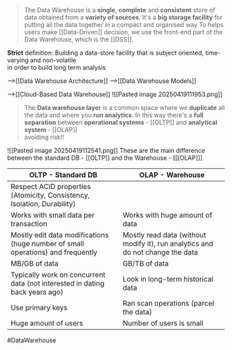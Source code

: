 >The Data Warehouse is a **single**, **complete** and **consistent** store of data obtained from a **variety of sources**.
>It's a **big storage facility** for putting all the data together in a compact and organised way
>To helps users make [[Data-Driven]] decision, we use the front-end part of the Data Warehouse, which is the [[DSS]].

**Strict** definition:
 Building a data-store facility that is subject oriented, time-varying and non-volatile  
	 in order to build long term analysis

-->[[Data Warehouse Architecture]]
-->[[Data Warehouse Models]]

-->[[Cloud-Based Data Warehouse]]
![[Pasted image 20250419111953.png]]
>The **Data warehouse layer** is a common space where we **duplicate** all the data and where you **run analytics**.
>In this way there's a **full separation** between **operational systems** - [[OLTP]] and **analytical system** -  [[OLAP]]  
	avoiding risk!!

![[Pasted image 20250419112541.png]]
These are the main difference between the standard DB - [[OLTP]] and the Warehouse - [[[OLAP]]]

| OLTP -  Standard DB                                                             | OLAP - Warehouse                                                               |
| ------------------------------------------------------------------------------- | ------------------------------------------------------------------------------ |
| Respect ACID properties (Atomicity, Consistency, Isolation, Durability)         |                                                                                |
| Works with small data per transaction                                           | Works with huge amount of data                                                 |
| Mostly edit data modifications (huge number of small operations) and frequently | Mostly read data (without modify it), run analytics and do not change the data |
| MB/GB of data                                                                   | GB/TB of data                                                                  |
| Typically work on concurrent data (not interested in dating back years ago)     | Look in long-term historical data                                              |
| Use primary keys                                                                | Ran scan operations (parcel the data)                                          |
| Huge amount of users                                                            | Number of users is small                                                       |

#DataWarehouse